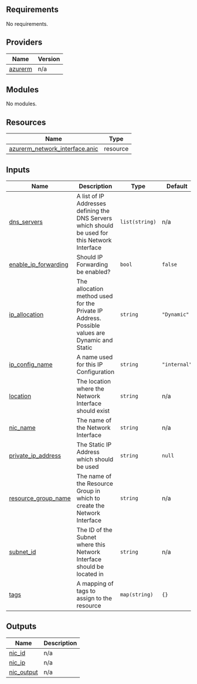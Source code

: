 ## Requirements

No requirements.

## Providers

| Name | Version |
|------|---------|
| <a name="provider_azurerm"></a> [azurerm](#provider\_azurerm) | n/a |

## Modules

No modules.

## Resources

| Name | Type |
|------|------|
| [azurerm_network_interface.anic](https://registry.terraform.io/providers/hashicorp/azurerm/latest/docs/resources/network_interface) | resource |

## Inputs

| Name | Description | Type | Default | Required |
|------|-------------|------|---------|:--------:|
| <a name="input_dns_servers"></a> [dns\_servers](#input\_dns\_servers) | A list of IP Addresses defining the DNS Servers which should be used for this Network Interface | `list(string)` | n/a | yes |
| <a name="input_enable_ip_forwarding"></a> [enable\_ip\_forwarding](#input\_enable\_ip\_forwarding) | Should IP Forwarding be enabled? | `bool` | `false` | no |
| <a name="input_ip_allocation"></a> [ip\_allocation](#input\_ip\_allocation) | The allocation method used for the Private IP Address. Possible values are Dynamic and Static | `string` | `"Dynamic"` | no |
| <a name="input_ip_config_name"></a> [ip\_config\_name](#input\_ip\_config\_name) | A name used for this IP Configuration | `string` | `"internal"` | no |
| <a name="input_location"></a> [location](#input\_location) | The location where the Network Interface should exist | `string` | n/a | yes |
| <a name="input_nic_name"></a> [nic\_name](#input\_nic\_name) | The name of the Network Interface | `string` | n/a | yes |
| <a name="input_private_ip_address"></a> [private\_ip\_address](#input\_private\_ip\_address) | The Static IP Address which should be used | `string` | `null` | no |
| <a name="input_resource_group_name"></a> [resource\_group\_name](#input\_resource\_group\_name) | The name of the Resource Group in which to create the Network Interface | `string` | n/a | yes |
| <a name="input_subnet_id"></a> [subnet\_id](#input\_subnet\_id) | The ID of the Subnet where this Network Interface should be located in | `string` | n/a | yes |
| <a name="input_tags"></a> [tags](#input\_tags) | A mapping of tags to assign to the resource | `map(string)` | `{}` | no |

## Outputs

| Name | Description |
|------|-------------|
| <a name="output_nic_id"></a> [nic\_id](#output\_nic\_id) | n/a |
| <a name="output_nic_ip"></a> [nic\_ip](#output\_nic\_ip) | n/a |
| <a name="output_nic_output"></a> [nic\_output](#output\_nic\_output) | n/a |
